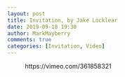 ```yaml
---
layout: post
title: Invitation, by Jake Locklear
date: 2019-09-18 19:30
author: MarkMayberry
comments: true
categories: [Invitation, Video]
---
```

<!-- wp:core-embed/vimeo {"url":"https://vimeo.com/361858321","type":"video","providerNameSlug":"vimeo","className":"wp-embed-aspect-4-3 wp-has-aspect-ratio"} -->
<figure class="wp-block-embed-vimeo wp-block-embed is-type-video is-provider-vimeo wp-embed-aspect-4-3 wp-has-aspect-ratio"><div class="wp-block-embed__wrapper">
https://vimeo.com/361858321
</div></figure>
<!-- /wp:core-embed/vimeo -->
